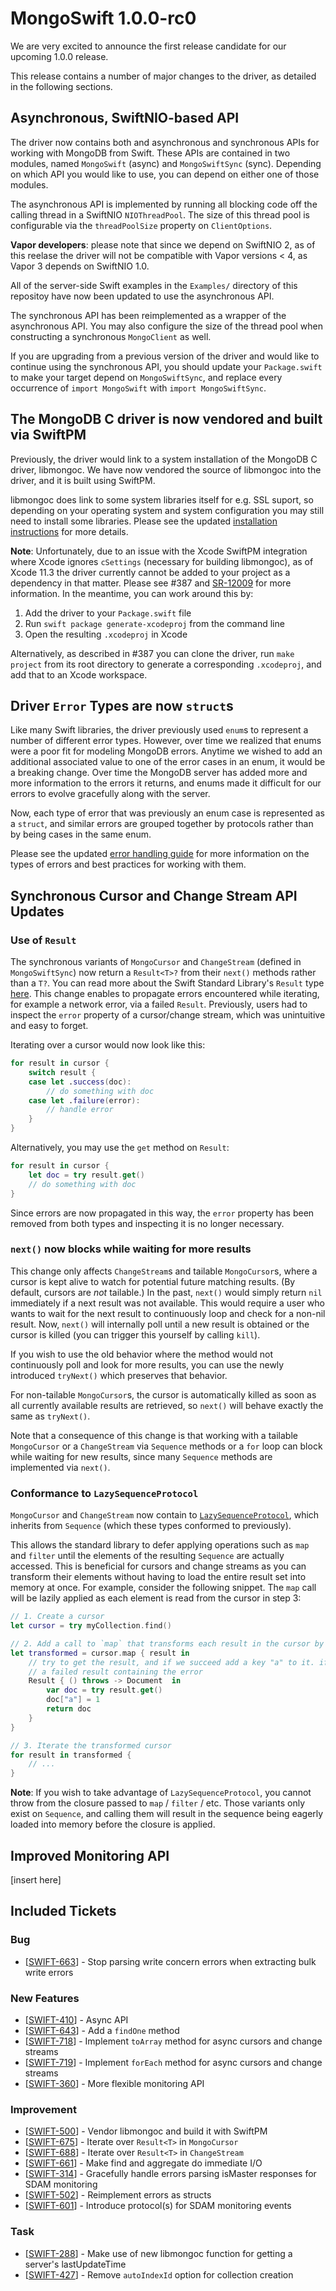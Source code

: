 # MongoSwift 1.0.0-rc0

We are very excited to announce the first release candidate for our upcoming 1.0.0 release.

This release contains a number of major changes to the driver, as detailed in the following sections.

## Asynchronous, SwiftNIO-based API
The driver now contains both and asynchronous and synchronous APIs for working with MongoDB from Swift.
These APIs are contained in two modules, named `MongoSwift` (async) and `MongoSwiftSync` (sync). Depending on which API you would like to use, you can depend on either one of those modules.

The asynchronous API is implemented by running all blocking code off the calling thread in a SwiftNIO `NIOThreadPool`. The size of this thread pool is configurable via the `threadPoolSize` property on `ClientOptions`.

**Vapor developers**: please note that since we depend on SwiftNIO 2, as of this reelase the driver will not be compatible with Vapor versions < 4, as Vapor 3 depends on SwiftNIO 1.0.

All of the server-side Swift examples in the `Examples/` directory of this repositoy have now been updated to use the asynchronous API.

The synchronous API has been reimplemented as a wrapper of the asynchronous API. You may also configure the size of the thread pool when constructing a synchronous `MongoClient` as well.

If you are upgrading from a previous version of the driver and would like to continue using the synchronous API, you should update your `Package.swift` to make your target depend on `MongoSwiftSync`, and replace every occurrence of `import MongoSwift` with `import MongoSwiftSync`.

## The MongoDB C driver is now vendored and built via SwiftPM
Previously, the driver would link to a system installation of the MongoDB C driver, libmongoc. We have now vendored the source of libmongoc into the driver, and it is built using SwiftPM.

libmongoc does link to some system libraries itself for e.g. SSL suport, so depending on your operating system and system configuration you may still need to install some libraries. Please see the updated [installation instructions](https://github.com/mongodb/mongo-swift-driver#installation) for more details.

**Note**: Unfortunately, due to an issue with the Xcode SwiftPM integration where Xcode ignores `cSettings` (necessary for building libmongoc), as of Xcode 11.3 the driver currently cannot be added to your project as a dependency in that matter. Please see #387 and [SR-12009](https://bugs.swift.org/browse/SR-12009) for more information. In the meantime, you can work around this by:
1. Add the driver to your `Package.swift` file
1. Run `swift package generate-xcodeproj` from the command line
1. Open the resulting `.xcodeproj` in Xcode

Alternatively, as described in #387 you can clone the driver, run `make project` from its root directory to generate a corresponding `.xcodeproj`, and add that to an Xcode workspace.

## Driver `Error` Types are now `struct`s
Like many Swift libraries, the driver previously used `enum`s to represent a number of different error types. However, over time we realized that enums were a poor fit for modeling MongoDB errors. 
Anytime we wished to add an additional associated value to one of the error cases in an enum, it would be a breaking change. Over time the MongoDB server has added more and more information to the errors it returns, and enums made it difficult for our errors to evolve gracefully along with the server.

Now, each type of error that was previously an enum case is represented as a `struct`, and similar errors are grouped together by protocols rather than by being cases in the same enum.

Please see the updated [error handling guide](https://github.com/mongodb/mongo-swift-driver/blob/master/Guides/Error-Handling.md) for more information on the types of errors and best practices for working with them.

## Synchronous Cursor and Change Stream API Updates

### Use of `Result`
The synchronous variants of `MongoCursor` and `ChangeStream` (defined in `MongoSwiftSync`) now return a `Result<T>?` from their `next()` methods rather than a `T?`. 
You can read more about the Swift Standard Library's `Result` type [here](https://developer.apple.com/documentation/swift/result).
This change enables to propagate errors encountered while iterating, for example a network error, via a failed `Result`. Previously, users had to inspect the `error` property of a cursor/change stream, which was unintuitive and easy to forget.

Iterating over a cursor would now look like this:
```swift
for result in cursor {
    switch result {
    case let .success(doc):
        // do something with doc
    case let .failure(error):
        // handle error    
    }
}
```

Alternatively, you may use the `get` method on `Result`:
```swift
for result in cursor {
    let doc = try result.get()
    // do something with doc
}
```

Since errors are now propagated in this way, the `error` property has been removed from both types and inspecting it is no longer necessary.

### `next()` now blocks while waiting for more results
This change only affects `ChangeStream`s and tailable `MongoCursor`s, where a cursor is kept alive to watch for potential future matching results. (By default, cursors are *not* tailable.)
In the past, `next()` would simply return `nil` immediately if a next result was not available. This would require a user who wants to wait for the next result to continuously loop and check for a non-nil result.
Now, `next()` will internally poll until a new result is obtained or the cursor is killed (you can trigger this yourself by calling `kill`).

If you wish to use the old behavior where the method would not continuously poll and look for more results, you can use the newly introduced `tryNext()` which preserves that behavior.

For non-tailable `MongoCursor`s, the cursor is automatically killed as soon as all currently available results are retrieved, so `next()` will behave exactly the same as `tryNext()`.

Note that a consequence of this change is that working with a tailable `MongoCursor` or a `ChangeStream` via `Sequence` methods or a `for` loop can block while waiting for new results, since many `Sequence` methods are implemented via `next()`.

### Conformance to `LazySequenceProtocol`
`MongoCursor` and `ChangeStream` now contain to [`LazySequenceProtocol`](https://developer.apple.com/documentation/swift/lazysequenceprotocol), which inherits from `Sequence` (which these types conformed to previously).

This allows the standard library to defer applying operations such as `map` and `filter` until the elements of the resulting `Sequence` are actually accessed. This is beneficial for cursors and change streams as you can transform their elements without having to load the entire result set into memory at once. For example, consider the following snippet. The `map` call will be lazily applied as each element is read from the cursor in step 3:

```swift
// 1. Create a cursor
let cursor = try myCollection.find()

// 2. Add a call to `map` that transforms each result in the cursor by adding a new key
let transformed = cursor.map { result in
    // try to get the result, and if we succeed add a key "a" to it. if we fail, return
    // a failed result containing the error
    Result { () throws -> Document  in
        var doc = try result.get()
        doc["a"] = 1
        return doc
    }
}

// 3. Iterate the transformed cursor
for result in transformed {
    // ...
}
```
**Note**: If you wish to take advantage of `LazySequenceProtocol`, you cannot throw from the closure passed to `map` / `filter` / etc. Those variants only exist on `Sequence`, and calling them will result in the sequence being eagerly loaded into memory before the closure is applied.

## Improved Monitoring API
[insert here]

## Included Tickets
### Bug
* [<a href='https://jira.mongodb.org/browse/SWIFT-663'>SWIFT-663</a>] - Stop parsing write concern errors when extracting bulk write errors
    
### New Features
* [<a href='https://jira.mongodb.org/browse/SWIFT-410'>SWIFT-410</a>] -         Async API
* [<a href='https://jira.mongodb.org/browse/SWIFT-643'>SWIFT-643</a>] -         Add a `findOne` method
* [<a href='https://jira.mongodb.org/browse/SWIFT-718'>SWIFT-718</a>] -         Implement `toArray` method for async cursors and change streams
* [<a href='https://jira.mongodb.org/browse/SWIFT-719'>SWIFT-719</a>] -         Implement `forEach` method for async cursors and change streams
* [<a href='https://jira.mongodb.org/browse/SWIFT-360'>SWIFT-360</a>] -         More flexible monitoring API

### Improvement
* [<a href='https://jira.mongodb.org/browse/SWIFT-500'>SWIFT-500</a>] -         Vendor libmongoc and build it with SwiftPM
* [<a href='https://jira.mongodb.org/browse/SWIFT-675'>SWIFT-675</a>] -         Iterate over `Result<T>` in `MongoCursor`
* [<a href='https://jira.mongodb.org/browse/SWIFT-688'>SWIFT-688</a>] -         Iterate over `Result<T>` in `ChangeStream`
* [<a href='https://jira.mongodb.org/browse/SWIFT-661'>SWIFT-661</a>] -         Make find and aggregate do immediate I/O
* [<a href='https://jira.mongodb.org/browse/SWIFT-314'>SWIFT-314</a>] -         Gracefully handle errors parsing isMaster responses for SDAM monitoring
* [<a href='https://jira.mongodb.org/browse/SWIFT-502'>SWIFT-502</a>] -         Reimplement errors as structs
* [<a href='https://jira.mongodb.org/browse/SWIFT-601'>SWIFT-601</a>] -         Introduce protocol(s) for SDAM monitoring events

### Task
* [<a href='https://jira.mongodb.org/browse/SWIFT-288'>SWIFT-288</a>] -         Make use of new libmongoc function for getting a server&#39;s lastUpdateTime
* [<a href='https://jira.mongodb.org/browse/SWIFT-427'>SWIFT-427</a>] -         Remove `autoIndexId` option for collection creation

